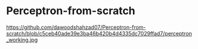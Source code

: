 # Perceptron-from-scratch
https://github.com/dawoodshahzad07/Perceptron-from-scratch/blob/c5ceb40ade39e3ba46b420b4d4335dc7029ffad7/perceptron_working.jpg
